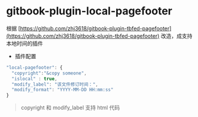 # gitbook-plugin-local-pagefooter

根据 [https://github.com/zhj3618/gitbook-plugin-tbfed-pagefooter](https://github.com/zhj3618/gitbook-plugin-tbfed-pagefooter)
改造，成支持本地时间的插件

* 插件配置

```javascript
"local-pagefooter": {
  "copyright":"&copy someone",
  "islocal" : true,
  "modify_label": "该文件修订时间：",
  "modify_format": "YYYY-MM-DD HH:mm:ss"
}
```

> copyright 和 modify_label 支持 html 代码
